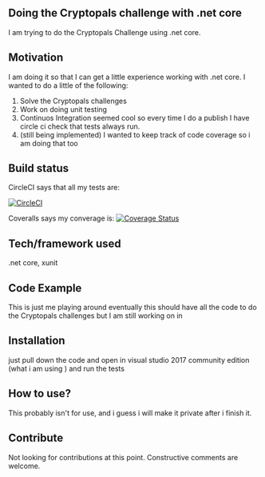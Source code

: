 ## Doing the Cryptopals challenge with .net core

I am trying to do the Cryptopals Challenge using .net core.


## Motivation

I am doing it so that I can get a little experience working with .net core. I wanted to do a little of the following: 

1. Solve the Cryptopals challenges
2. Work on doing unit testing
3. Continuos Integration seemed cool so every time I do a publish I have circle ci check that tests always run. 
4. (still being implemented) I wanted to keep track of code coverage so i am doing that too



## Build status
CircleCI says that all my tests are: 

[![CircleCI](https://circleci.com/gh/smwentum/CryptopalsChallenge.svg?style=svg)](https://circleci.com/gh/smwentum/CryptopalsChallenge)


Coveralls says my converage is: 
[![Coverage Status](https://coveralls.io/repos/github/smwentum/CryptopalsChallenge/badge.svg?branch=master)](https://coveralls.io/github/smwentum/CryptopalsChallenge?branch=master)



## Tech/framework used
.net core, xunit


## Code Example
This is just me playing around eventually this should have all the code to do the Cryptopals challenges but I am still working on in

## Installation
just pull down the code and open in visual studio 2017 community edition (what i am using ) and run the tests

## How to use? 
This probably isn't for use, and i guess i will make it private after i finish it. 

## Contribute
Not looking for contributions at this point. Constructive comments are welcome.

<!-- ## License
A short snippet describing the license (MIT, Apache etc)

MIT © [Yourname]() -->